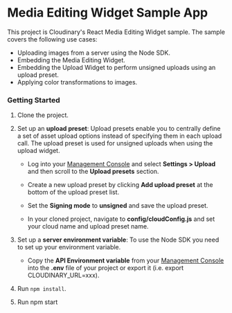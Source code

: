 # Media Editing Widget Sample App

This project is Cloudinary's React Media Editing Widget sample.
The sample covers the following use cases:

* Uploading images from a server using the Node SDK.
* Embedding the Media Editing Widget.
* Embedding the Upload Widget to perform unsigned uploads using an upload preset.
* Applying color transformations to images.

### Getting Started

1. Clone the project.

2. Set up an **upload preset**:
Upload presets enable you to centrally define a set of asset upload options
instead of specifying them in each upload call. The upload preset is used 
for unsigned uploads when using the upload widget.
    * Log into your [Management Console](https://cloudinary.com/console) and select **Settings > Upload** and then scroll 
to the **Upload presets** section.

    * Create a new upload preset by clicking **Add upload preset** at the bottom of the upload preset list.

    * Set the **Signing mode** to  **unsigned** and save the upload preset.

    * In your cloned project, navigate to **config/cloudConfig.js** and set your cloud name and upload preset name.

3. Set up a **server environment variable**:
To use the Node SDK you need to set up your environment variable.

    * Copy the **API Environment variable** 
from your [Management Console](https://cloudinary.com/console)  
into the **.env** file of your project or export it (i.e. export CLOUDINARY_URL=xxx).

4. Run `npm install`.
5. Run npm start 
